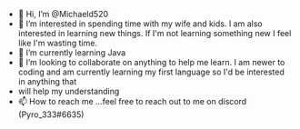 - 👋 Hi, I’m @Michaeld520
- 👀 I’m interested in spending time with my wife and kids. I am also interested in learning new things. If I'm not learning something new I feel like I'm wasting time.
- 🌱 I’m currently learning Java
- 💞️ I’m looking to collaborate on anything to help me learn. I am newer to coding and am currently learning my first language so I'd be interested in anything that 
- will help my understanding
- 📫 How to reach me ...feel free to reach out to me on discord (Pyro_333#6635)

<!---
Michaeld520/Michaeld520 is a ✨ special ✨ repository because its `README.md` (this file) appears on your GitHub profile.
You can click the Preview link to take a look at your changes.
--->
